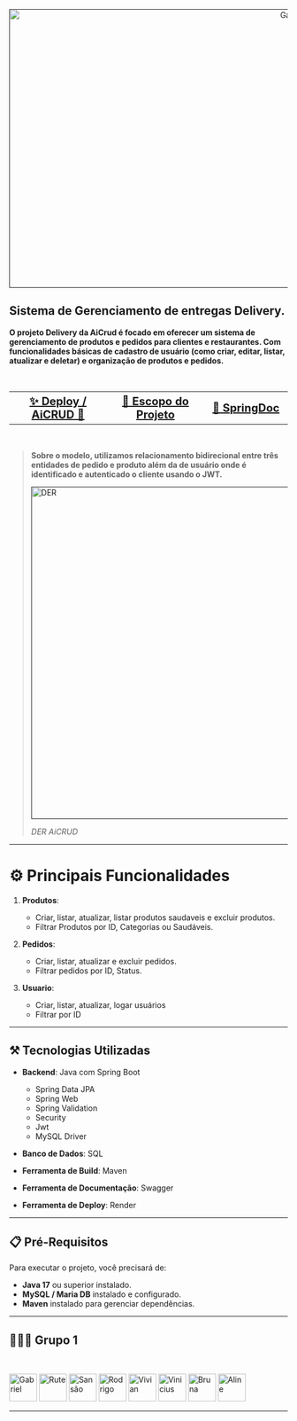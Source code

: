 <div style="text-align: center">
<a href=""><img src="https://media.discordapp.net/attachments/1302025525421936740/1318950951230505030/Captura_de_tela_2024-12-18_102723.png?ex=6764304b&is=6762decb&hm=5138d3c2bd55f64d211d8ab46accdbf68ae3d0b209422c666dda91c9e228ce78&=&format=webp&quality=lossless&width=1279&height=636" title="Gabriel" width="1012" height="503"></a>
</div>

## Sistema de Gerenciamento de entregas Delivery. 
**O projeto Delivery da AiCrud é focado em oferecer um sistema de gerenciamento de produtos e pedidos para clientes e restaurantes. Com funcionalidades básicas de cadastro de usuário (como criar, editar, listar, atualizar e deletar) e organização de produtos e pedidos.**

<br>

<table>
    <tr>
        <th style="width:35%; font-size:20px;"><a href="https://projetodelivery.onrender.com">✨ Deploy / AiCRUD 🚀</a></th>
	    <th style="width:35%; font-size:20px;"><a href="https://docs.google.com/document/d/1EuzOoA3g9rJgSfKTIItA7iygb5eDrdfWsvq9psoOQHw/edit?tab=t.0">📑 Escopo do Projeto </a></th>
        <th style="width:35%; font-size:20px;"><a href="https://cdn.discordapp.com/attachments/1311368628448530483/1318940537583173713/Projeto_Delivery.pdf?ex=67642698&is=6762d518&hm=cc668d5b02a5c85e44bcbb6d8a904e5f455c33d75f867c635e62ae03884e0c48&">🧩 SpringDoc </a></th>
    </tr>
</table>

<br>

> __Sobre o modelo, utilizamos relacionamento  bidirecional entre três entidades de pedido e produto além da de usuário onde é identificado e autenticado  o cliente usando o JWT.__
>
> <a href=""><img src="https://cdn.discordapp.com/attachments/1311368628448530483/1318564358527385660/image.png?ex=676419c0&is=6762c840&hm=b6bb4243cbdd2c4da9c14298f13ab1abceb68170af22453a690dae198db9a46b&" title="DER" width="600"></a>
>
> *DER AiCRUD*



---
#   ⚙️ Principais Funcionalidades

1. **Produtos**:

	- Criar, listar, atualizar, listar produtos saudaveis e excluir produtos.    
    - Filtrar Produtos por ID, Categorias ou Saudáveis.

2. **Pedidos**:
    
    - Criar, listar, atualizar e excluir pedidos.
    - Filtrar pedidos por ID, Status.
    
1.  **Usuario**:
	- Criar, listar, atualizar, logar  usuários
	- Filtrar por ID 

---

##  ⚒️ Tecnologias Utilizadas

- **Backend**: Java com Spring Boot
    
    - Spring Data JPA
    - Spring Web
    - Spring Validation
    - Security
    - Jwt
    - MySQL Driver
    
- **Banco de Dados**: SQL
- **Ferramenta de Build**: Maven
- **Ferramenta de Documentação**: Swagger
- **Ferramenta de Deploy**: Render

---

## 📋 Pré-Requisitos

Para executar o projeto, você precisará de:

- **Java 17** ou superior instalado.
- **MySQL / Maria DB** instalado e configurado.
- **Maven** instalado para gerenciar dependências.

---

## 👩🏽‍💻 Grupo 1

<br>

<a href="[AlvessGS](https://github.com/AlvessGS)"><img src="https://avatars.githubusercontent.com/u/93622833?v=4" title="Gabriel" width="50" height="50"></a> <a href="https://github.com/Rute-r"><img src="https://avatars.githubusercontent.com/u/98761708?v=4" title="Rute" width="50" height="50"></a> <a href="https://github.com/sansaovieira"><img src="https://avatars.githubusercontent.com/u/105690796?v=4" title="Sansão" width="50" height="50"></a> <a href="https://github.com/rudr1gu"><img src="https://avatars.githubusercontent.com/u/141527442?v=4" title="Rodrigo" width="50" height="50"></a> <a href="https://github.com/vivianrcc"><img src="https://avatars.githubusercontent.com/u/147281523?v=4" title="Vivian" width="50" height="50"></a> <a href="https://github.com/vsmau"><img src="https://avatars.githubusercontent.com/u/170134485?v=4" title="Vinicius" width="50" height="50"></a> <a href="https://github.com/brartioli"><img src="https://avatars.githubusercontent.com/u/177882831?v=4" title="Bruna" width="50" height="50"></a> <a href="https://github.com/4lineferreira"><img src="https://avatars.githubusercontent.com/u/179061211?v=4" title="Aline" width="50" height="50"></a>

---

